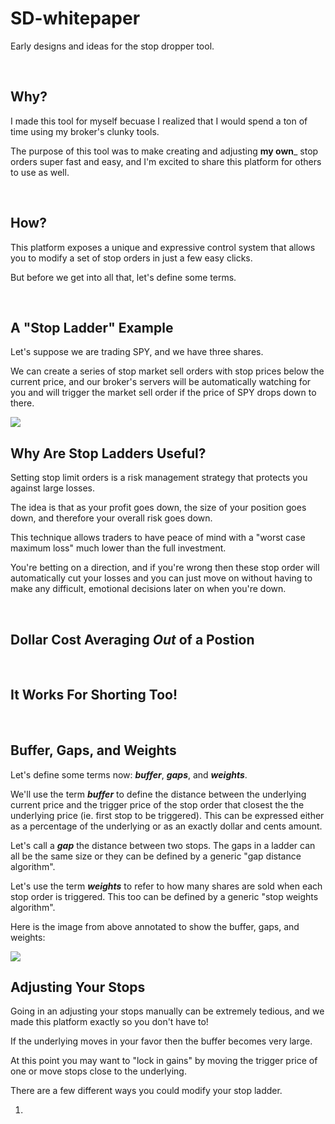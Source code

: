 # SD-whitepaper

Early designs and ideas for the stop dropper tool.

<br/>

## Why?

I made this tool for myself becuase I realized that I would spend a ton of time using my broker's clunky tools.

The purpose of this tool was to make creating and adjusting __my own___ stop orders super fast and easy, and I'm excited to share this platform for others to use as well.

<br/>

## How?

This platform exposes a unique and expressive control system that allows you to modify a set of stop orders in just a few easy clicks.

But before we get into all that, let's define some terms.

<br>

## A "Stop Ladder" Example

Let's suppose we are trading SPY, and we have three shares.

We can create a series of stop market sell orders with stop prices below the current price, and our broker's servers will be automatically watching for you and will trigger the market sell order if the price of SPY drops down to there.

<img src="./placeholder.jpg"/>

<br/>

## Why Are Stop Ladders Useful?

Setting stop limit orders is a risk management strategy that protects you against large losses.

The idea is that as your profit goes down, the size of your position goes down, and therefore your overall risk goes down.

This technique allows traders to have peace of mind with a "worst case maximum loss" much lower than the full investment.

You're betting on a direction, and if you're wrong then these stop order will automatically cut your losses and you can just move on without having to make any difficult, emotional decisions later on when you're down.

<br/>

## Dollar Cost Averaging _Out_ of a Postion

<br/>

## It Works For Shorting Too! 


<br/>

## Buffer, Gaps, and Weights

Let's define some terms now: ___buffer___, ___gaps___, and ___weights___.

We'll use the term ___buffer___ to define the distance between the underlying current price and the trigger price of the stop order that closest the the underlying price (ie. first stop to be triggered). This can be expressed either as a percentage of the underlying or as an exactly dollar and cents amount.

Let's call a ___gap___ the distance between two stops. The gaps in a ladder can all be the same size or they can be defined by a generic "gap distance algorithm".

Let's use the term ___weights___ to refer to how many shares are sold when each stop order is triggered. This too can be defined by a generic "stop weights algorithm".

Here is the image from above annotated to show the buffer, gaps, and weights:

<img src="./placeholder.jpg"/>

<br>

## Adjusting Your Stops

Going in an adjusting your stops manually can be extremely tedious, and we made this platform exactly so you don't have to!

If the underlying moves in your favor then the buffer becomes very large.

At this point you may want to "lock in gains" by moving the trigger price of one or move stops close to the underlying.

There are a few different ways you could modify your stop ladder.


1)








